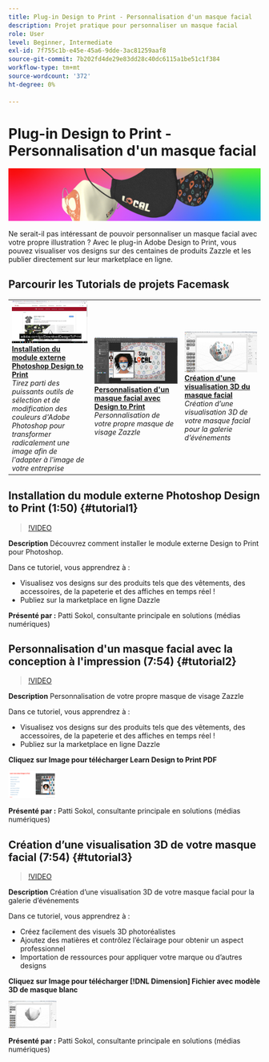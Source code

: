 ```yaml
---
title: Plug-in Design to Print - Personnalisation d'un masque facial
description: Projet pratique pour personnaliser un masque facial
role: User
level: Beginner, Intermediate
exl-id: 7f755c1b-e45e-45a6-9dde-3ac81259aaf8
source-git-commit: 7b202fd4de29e83dd28c40dc6115a1be51c1f384
workflow-type: tm+mt
source-wordcount: '372'
ht-degree: 0%

---
```


# Plug-in Design to Print - Personnalisation d&#39;un masque facial

![Image de héros du tutoriel](../assets/faceMaskSplash.jpg)

Ne serait-il pas intéressant de pouvoir personnaliser un masque facial avec votre propre illustration ? Avec le plug-in Adobe Design to Print, vous pouvez visualiser vos designs sur des centaines de produits Zazzle et les publier directement sur leur marketplace en ligne.

## Parcourir les Tutorials de projets Facemask

<table style="table-layout:fixed">
<tr>
 <td>
   <a href="handsonproject.md#tutorial1">
      <img alt="Installation du module externe Photoshop Design to Print" src="../assets/d2p_install_sokol_thumbnail.jpg" />
   </a>
    <div>
   <a href="handsonproject.md#tutorial1"><strong>Installation du module externe Photoshop Design to Print</strong></a>
    </div>
    <em>Tirez parti des puissants outils de sélection et de modification des couleurs d'Adobe Photoshop pour transformer radicalement une image afin de l'adapter à l'image de votre entreprise</em>
    <br>
  </td>
  <td>
    <a href="handsonproject.md#tutorial2">
        <img alt="Personnalisation d&apos;un masque facial avec Design to Print" src="../assets/d2p_faceMask_sokol_thumbnail.jpg" />
    </a>
    <div>
    <a href="handsonproject.md#tutorial2"><strong>Personnalisation d'un masque facial avec Design to Print</strong></a>
    </div>
    <em>Personnalisation de votre propre masque de visage Zazzle</em>
    <br>
  </td>
  <td>
    <a href="handsonproject.md#tutorial3">
      <img alt="Création d&apos;une visualisation 3D du masque facial" src="../assets/DN_faceMaskShare_sokol_thumbnail.jpg" />
   </a>
    <div>
   <a href="handsonproject.md#tutorial3"><strong>Création d'une visualisation 3D du masque facial</strong></a>
    </div>
    <em>Création d’une visualisation 3D de votre masque facial pour la galerie d’événements</em>
    <br>
  </td>
</tr>
</table>

## Installation du module externe Photoshop Design to Print (1:50) {#tutorial1}

>[!VIDEO](https://video.tv.adobe.com/v/327096?hidetitle=true)

**Description**
Découvrez comment installer le module externe Design to Print pour Photoshop.

Dans ce tutoriel, vous apprendrez à :
* Visualisez vos designs sur des produits tels que des vêtements, des accessoires, de la papeterie et des affiches en temps réel !
* Publiez sur la marketplace en ligne Dazzle

**Présenté par :**
Patti Sokol, consultante principale en solutions (médias numériques)

## Personnalisation d&#39;un masque facial avec la conception à l&#39;impression (7:54) {#tutorial2}

>[!VIDEO](https://video.tv.adobe.com/v/327097?hidetitle=true)

**Description**
Personnalisation de votre propre masque de visage Zazzle

Dans ce tutoriel, vous apprendrez à :
* Visualisez vos designs sur des produits tels que des vêtements, des accessoires, de la papeterie et des affiches en temps réel !
* Publiez sur la marketplace en ligne Dazzle

**Cliquez sur Image pour télécharger Learn Design to Print PDF**

[![Apprendre le design à imprimer](../assets/LearnDesigntoPrint_96.png)](../assets/LearnDesigntoPrint.pdf)

**Présenté par :**
Patti Sokol, consultante principale en solutions (médias numériques)

## Création d’une visualisation 3D de votre masque facial (7:54) {#tutorial3}

>[!VIDEO](https://video.tv.adobe.com/v/327098?hidetitle=true)

**Description**
Création d’une visualisation 3D de votre masque facial pour la galerie d’événements

Dans ce tutoriel, vous apprendrez à :
* Créez facilement des visuels 3D photoréalistes
* Ajoutez des matières et contrôlez l’éclairage pour obtenir un aspect professionnel
* Importation de ressources pour appliquer votre marque ou d’autres designs

**Cliquez sur Image pour télécharger [!DNL Dimension] Fichier avec modèle 3D de masque blanc**

[![Image de comparaison](../assets/whitemask_96.png)](https://stock.adobe.com/search/3d-assets?load_type=search&amp;native_visual_search=&amp;similar_content_id=&amp;is_recent_search=&amp;search_type=usertyped&amp;k=face+mask&amp;asset_id=324075591)

**Présenté par :**
Patti Sokol, consultante principale en solutions (médias numériques)
